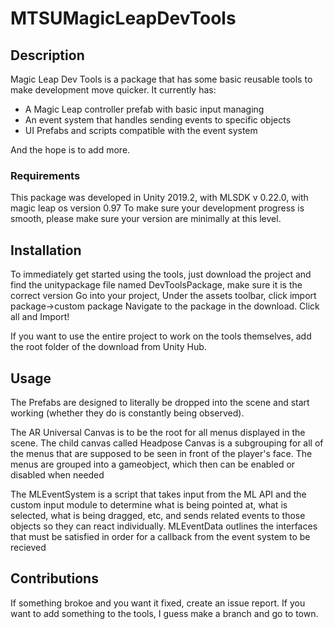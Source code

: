 # MTSUMagicLeapDevTools

## Description
Magic Leap Dev Tools is a package that has some basic reusable tools to make development move quicker. It currently has:  
- A Magic Leap controller prefab with basic input managing
- An event system that handles sending events to specific objects
- UI Prefabs and scripts compatible with the event system

And the hope is to add more. 

### Requirements
This package was developed in Unity 2019.2, with MLSDK v 0.22.0, with magic leap os version 0.97
To make sure your development progress is smooth, please make sure your version are minimally at this level.

## Installation
To immediately get started using the tools, just download the project and find the unitypackage file named DevToolsPackage, make
sure it is the correct version
Go into your project,
Under the assets toolbar, click import package->custom package
Navigate to the package in the download.
Click all and Import!

If you want to use the entire project to work on the tools themselves, add the root folder of the download from Unity Hub.

## Usage
The Prefabs are designed to literally be dropped into the scene and start working (whether they do is constantly being observed).

The AR Universal Canvas is to be the root for all menus displayed in the scene. The child canvas called Headpose Canvas is a
subgrouping for all of the menus that are supposed to be seen in front of the player's face. The menus are grouped into a
gameobject, which then can be enabled or disabled when needed

The MLEventSystem is a script that takes input from the ML API and the custom input module to determine what is being pointed at,
what is selected, what is being dragged, etc, and sends related events to those objects so they can react individually. MLEventData
outlines the interfaces that must be satisfied in order for a callback from the event system to be recieved

## Contributions
If something brokoe and you want it fixed, create an issue report.
If you want to add something to the tools, I guess make a branch and go to town.
